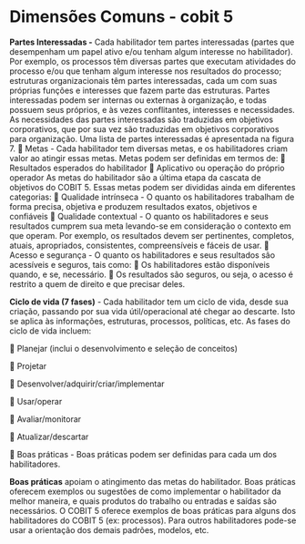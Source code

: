 # Dimensões Comuns - cobit 5

**Partes Interessadas -** Cada habilitador tem partes interessadas (partes que desempenham um papel ativo e/ou tenham algum interesse no habilitador). Por exemplo, os processos têm diversas partes que executam atividades do processo e/ou que tenham algum interesse nos resultados do processo; estruturas organizacionais têm partes interessadas, cada um com suas próprias funções e interesses que fazem parte das estruturas. Partes interessadas podem ser internas ou externas à organização, e todas possuem seus próprios, e às vezes conflitantes, interesses e necessidades. As necessidades das partes interessadas são traduzidas em objetivos corporativos, que por sua vez são traduzidas em objetivos corporativos para organização. Uma lista de partes interessadas é apresentada na figura 7.  Metas - Cada habilitador tem diversas metas, e os habilitadores criam valor ao atingir essas metas. Metas podem ser definidas em termos de:  Resultados esperados do habilitador  Aplicativo ou operação do próprio operador As metas do habilitador são a última etapa da cascata de objetivos do COBIT 5. Essas metas podem ser divididas ainda em diferentes categorias:  Qualidade intrínseca - O quanto os habilitadores trabalham de forma precisa, objetiva e produzem resultados exatos, objetivos e confiáveis  Qualidade contextual - O quanto os habilitadores e seus resultados cumprem sua meta levando-se em consideração o contexto em que operam. Por exemplo, os resultados devem ser pertinentes, completos, atuais, apropriados, consistentes, compreensíveis e fáceis de usar.  Acesso e segurança - O quanto os habilitadores e seus resultados são acessíveis e seguros, tais como:  Os habilitadores estão disponíveis quando, e se, necessário.  Os resultados são seguros, ou seja, o acesso é restrito a quem de direito e que precisar deles.

**Ciclo de vida (7 fases)** - Cada habilitador tem um ciclo de vida, desde sua criação, passando por sua vida útil/operacional até chegar ao descarte. Isto se aplica às informações, estruturas, processos, políticas, etc. As fases do ciclo de vida incluem: 

 Planejar (inclui o desenvolvimento e seleção de conceitos) 

 Projetar 

 Desenvolver/adquirir/criar/implementar 

 Usar/operar 

 Avaliar/monitorar 

 Atualizar/descartar 

 Boas práticas - Boas práticas podem ser definidas para cada um dos habilitadores.

**Boas práticas** apoiam o atingimento das metas do habilitador. Boas práticas oferecem exemplos ou sugestões de como implementar o habilitador da melhor maneira, e quais produtos do trabalho ou entradas e saídas são necessários. O COBIT 5 oferece exemplos de boas práticas para alguns dos habilitadores do COBIT 5 (ex: processos). Para outros habilitadores pode-se usar a orientação dos demais padrões, modelos, etc.